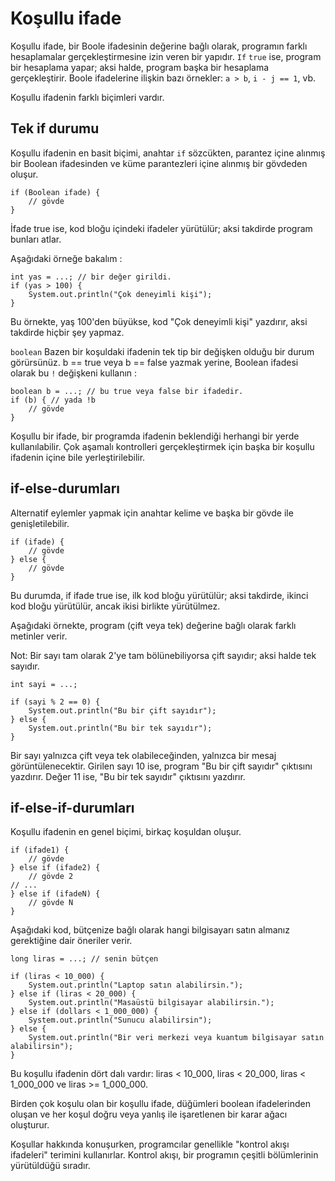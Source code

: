 # Koşullu ifade

Koşullu ifade, bir Boole ifadesinin değerine bağlı olarak, programın farklı hesaplamalar gerçekleştirmesine izin veren bir yapıdır. 
```If``` ```true``` ise, program bir hesaplama yapar; aksi halde, program başka bir hesaplama gerçekleştirir. 
Boole ifadelerine ilişkin bazı örnekler: ```a > b```, ```i - j == 1```, vb.

Koşullu ifadenin farklı biçimleri vardır.

## Tek if durumu

Koşullu ifadenin en basit biçimi, anahtar ```if``` sözcükten, parantez içine alınmış bir Boolean ifadesinden ve küme parantezleri içine alınmış bir gövdeden oluşur.
```
if (Boolean ifade) {
    // gövde
}
```
İfade true ise, kod bloğu içindeki ifadeler yürütülür; aksi takdirde program bunları atlar.

Aşağıdaki örneğe bakalım :
```
int yas = ...; // bir değer girildi.
if (yas > 100) {
    System.out.println("Çok deneyimli kişi");
}
```
Bu örnekte, yaş 100'den büyükse, kod "Çok deneyimli kişi" yazdırır, aksi takdirde hiçbir şey yapmaz.

```boolean``` Bazen bir koşuldaki ifadenin tek tip bir değişken olduğu bir durum görürsünüz. 
b == true veya b == false yazmak yerine, Boolean ifadesi olarak bu ```!``` değişkeni kullanın :
```
boolean b = ...; // bu true veya false bir ifadedir.
if (b) { // yada !b
    // gövde
}
```
Koşullu bir ifade, bir programda ifadenin beklendiği herhangi bir yerde kullanılabilir. 
Çok aşamalı kontrolleri gerçekleştirmek için başka bir koşullu ifadenin içine bile yerleştirilebilir.

## if-else-durumları

Alternatif eylemler yapmak için anahtar kelime ve başka bir gövde ile genişletilebilir.
```
if (ifade) {    
    // gövde
} else {
    // gövde
} 
```
Bu durumda, if ifade true ise, ilk kod bloğu yürütülür; aksi takdirde, ikinci kod bloğu yürütülür, ancak ikisi birlikte yürütülmez.

Aşağıdaki örnekte, program (çift veya tek) değerine bağlı olarak farklı metinler verir.

Not: Bir sayı tam olarak 2'ye tam bölünebiliyorsa çift sayıdır; aksi halde tek sayıdır.
```
int sayi = ...; 

if (sayi % 2 == 0) {
    System.out.println("Bu bir çift sayıdır");
} else {    
    System.out.println("Bu bir tek sayıdır");
}
```
Bir sayı yalnızca çift veya tek olabileceğinden, yalnızca bir mesaj görüntülenecektir. 
Girilen sayı 10 ise, program "Bu bir çift sayıdır" çıktısını yazdırır. Değer 11 ise, "Bu bir tek sayıdır" çıktısını yazdırır.

## if-else-if-durumları

Koşullu ifadenin en genel biçimi, birkaç koşuldan oluşur.
```
if (ifade1) {
    // gövde
} else if (ifade2) {
    // gövde 2
// ...
} else if (ifadeN) {
    // gövde N
}
```
Aşağıdaki kod, bütçenize bağlı olarak hangi bilgisayarı satın almanız gerektiğine dair öneriler verir.
```
long liras = ...; // senin bütçen

if (liras < 10_000) {
    System.out.println("Laptop satın alabilirsin.");
} else if (liras < 20_000) {
    System.out.println("Masaüstü bilgisayar alabilirsin.");
} else if (dollars < 1_000_000) {
    System.out.println("Sunucu alabilirsin");
} else {
    System.out.println("Bir veri merkezi veya kuantum bilgisayar satın alabilirsin");
}
```
Bu koşullu ifadenin dört dalı vardır: liras < 10_000, liras < 20_000, liras < 1_000_000 ve liras >= 1_000_000. 

Birden çok koşulu olan bir koşullu ifade, düğümleri boolean ifadelerinden oluşan ve her koşul doğru veya yanlış ile işaretlenen bir karar ağacı oluşturur. 

Koşullar hakkında konuşurken, programcılar genellikle "kontrol akışı ifadeleri" terimini kullanırlar. 
Kontrol akışı, bir programın çeşitli bölümlerinin yürütüldüğü sıradır.
